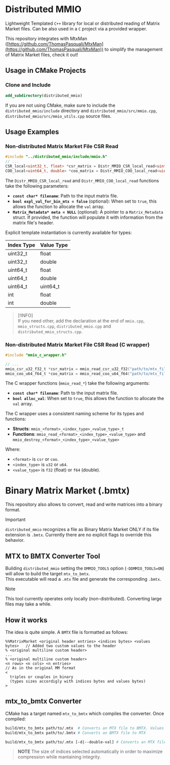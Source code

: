 # Distributed MMIO

Lightweight Templated `C++` library for local or distributed reading of Matrix Market files. Can be also used in a `C` project via a provided wrapper.

This repository integrates with MtxMan ([https://github.com/ThomasPasquali/MtxMan](https://github.com/ThomasPasquali/MtxMan)) to simplify the management of Matrix Market files, check it out!

## Usage in CMake Projects

<!-- TODO ### Fetch and Build Automatically (Recommended)

```cmake
include(FetchContent)

FetchContent_Declare(
  distributed_mmio
  GIT_REPOSITORY https://github.com/HicrestLaboratory/distributed_mmio.git
  GIT_TAG        main # or a specific tag/commit
)

FetchContent_MakeAvailable(distributed_mmio)

target_link_libraries(my_target PRIVATE distributed_mmio)
``` -->

### Clone and Include



```cmake
add_subdirectory(distributed_mmio)
```

If you are not using CMake, make sure to include the `distributed_mmio/include` directory and `distributed_mmio/src/mmio.cpp`, `distributed_mmio/src/mmio_utils.cpp` source files.

<!-- ### Makefile Usage (for C projects)

If you are using a Makefile, first build the library:

```bash
cd distributed_mmio
make
```
Then, you can include the library in your project by adding the following lines to your Makefile:

```makefile
CFLAGS += -I/path/to/distributed_mmio/include
LDFLAGS += /path/to/distributed_mmio/libdistributed_mmio.a
``` -->

## Usage Examples

### Non-distributed Matrix Market File CSR Read 

```c++
#include "../distributed_mmio/include/mmio.h"
// ...
CSR_local<uint32_t, float> *csr_matrix = Distr_MMIO_CSR_local_read<uint32_t, float>("path/to/mtx_file", false, &meta);
COO_local<uint64_t, double> *coo_matrix = Distr_MMIO_COO_local_read<uint64_t, double>("path/to/mtx_file", false, &meta);
```

The `Distr_MMIO_CSR_local_read` and `Distr_MMIO_COO_local_read` functions take the following parameters:

-   **`const char* filename`**: Path to the input matrix file.
-   **`bool expl_val_for_bin_mtx = false`** (optional): When set to `true`, this allows the function to allocate the `val` array.
-   **`Matrix_Metadata* meta = NULL`** (optional): A pointer to a `Matrix_Metadata` struct. If provided, the function will populate it with information from the matrix file's header.

Explicit template instantiation is currently available for types:

| Index Type | Value Type |
|------------|------------|
| uint32_t   | float      |
| uint32_t   | double     |
| uint64_t   | float      |
| uint64_t   | double     |
| uint64_t   | uint64_t   |
| int        | float      |
| int        | double     |

> [!INFO]  
> If you need other, add the declaration at the end of `mmio.cpp`, `mmio_structs.cpp`, `distributed_mmio.cpp` and `distributed_mmio_structs.cpp`. 

### Non-distributed Matrix Market File CSR Read (C wrapper)

```c
#include "mmio_c_wrapper.h"

// ...
mmio_csr_u32_f32_t *csr_matrix = mmio_read_csr_u32_f32("path/to/mtx_file", false);
mmio_coo_u64_f64_t *coo_matrix = mmio_read_coo_u64_f64("path/to/mtx_file", false);
```

The C wrapper functions (`mmio_read_*`) take the following arguments:

-   **`const char* filename`**: Path to the input matrix file.
-   **`bool alloc_val`**: When set to `true`, this allows the function to allocate the `val` array.

The C wrapper uses a consistent naming scheme for its types and functions:
-   **Structs**: `mmio_<format>_<index_type>_<value_type>_t`
-   **Functions**: `mmio_read_<format>_<index_type>_<value_type>` and `mmio_destroy_<format>_<index_type>_<value_type>`

Where:
-   `<format>` is `csr` or `coo`.
-   `<index_type>` is `u32` or `u64`.
-   `<value_type>` is `f32` (float) or `f64` (double).

# Binary Matrix Market (.bmtx)

This repository also allows to convert, read and write matrices into a binary format.

> [!IMPORTANT]  
> `distributed_mmio` recognizes a file as Binary Matrix Market ONLY if its file extension is `.bmtx`. Currently there are no explicit flags to override this behavior.

## MTX to BMTX Converter Tool

Building `distributed_mmio` setting the `DMMIO_TOOLS` option (`-DDMMIO_TOOLS=ON`) will allow to build the target `mtx_to_bmtx`.  
This executable will read a `.mtx` file and generate the corresponding `.bmtx`.

> [!NOTE]  
> This tool currently operates only locally (non-distributed). Converting large files may take a while. 

## How it works

The idea is quite simple. A `BMTX` file is formatted as follows:

```
%%MatrixMarket <original header entries> <indices bytes> <values bytes>   // Added two custom values to the header
% <original multiline custom header>
...
% <original multiline custom header>
<n rows> <n cols> <n entries>                                             // As in the original MM format
<
  triples or couples in binary
  (types sizes accordigly with indices bytes and values bytes)
>
```

## mtx_to_bmtx Converter

CMake has a target named `mtx_to_bmtx` which compiles the converter. Once compiled:

```bash
build/mtx_to_bmtx path/to/.mtx  # Converts an MTX file to BMTX. Values (if present) will be written using 4 bytes (float)
build/mtx_to_bmtx path/to/.bmtx # Converts an BMTX file to MTX

build/mtx_to_bmtx path/to/.mtx [-d|--double-val] # Converts an MTX file to BMTX using 8 bytes for values (double)
```

> **NOTE** The size of indices selected automatically in order to maximize compression while mantaining integrity.